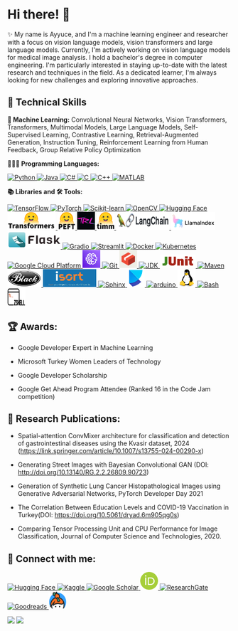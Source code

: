 # Hi there! 👋
✨ My name is Ayyuce, and I'm a machine learning engineer and researcher with a focus on vision language models, vision transformers and large language models. Currently, I'm actively working on vision language models for medical image analysis. I hold a bachelor's degree in computer engineering. I'm particularly interested in staying up-to-date with the latest research and techniques in the field. As a dedicated learner, I'm always looking for new challenges and exploring innovative approaches.

## 🚀 Technical Skills

**🤖 Machine Learning:** Convolutional Neural Networks, Vision Transformers, Transformers, Multimodal Models, Large Language Models, Self-Supervised Learning, Contrastive Learning, Retrieval-Augmented Generation,  Instruction Tuning, Reinforcement Learning from Human Feedback, Group Relative Policy Optimization

**👩🏻‍💻 Programming Languages:**

<p align="left">
  <!-- Python -->
  <a href="https://www.python.org/" target="_blank">
    <img src="https://www.vectorlogo.zone/logos/python/python-icon.svg" alt="Python" width="50" height="50"/>
  </a>
  <!-- Java -->
  <a href="https://www.java.com/" target="_blank">
    <img src="https://www.vectorlogo.zone/logos/java/java-icon.svg" alt="Java" width="50" height="50"/>
  </a>
  <!-- C# -->
  <a href="https://learn.microsoft.com/en-us/dotnet/csharp/" target="_blank">
    <img src="https://upload.wikimedia.org/wikipedia/commons/b/bd/Logo_C_sharp.svg" alt="C#" width="50" height="50"/>
  </a>
  <!-- C -->
  <a href="https://en.wikipedia.org/wiki/C_(programming_language)" target="_blank">
    <img src="https://upload.wikimedia.org/wikipedia/commons/1/18/C_Programming_Language.svg" alt="C" width="50" height="50"/>
  </a>
  <!-- C++ -->
  <a href="https://isocpp.org/" target="_blank">
    <img src="https://upload.wikimedia.org/wikipedia/commons/1/18/ISO_C++_Logo.svg" alt="C++" width="50" height="50"/>
  </a>
  <!-- MATLAB -->
  <a href="https://www.mathworks.com/products/matlab.html" target="_blank">
    <img src="https://upload.wikimedia.org/wikipedia/commons/2/21/Matlab_Logo.png" alt="MATLAB" width="50" height="50"/>
  </a>
</p>


**📚 Libraries and 🛠️ Tools:**
<p align="left">
  <!-- TensorFlow -->
  <a href="https://www.tensorflow.org/" target="_blank">
    <img src="https://www.vectorlogo.zone/logos/tensorflow/tensorflow-icon.svg" alt="TensorFlow" width="40" height="40"/>
  </a>
  <!-- PyTorch -->
  <a href="https://pytorch.org/" target="_blank">
    <img src="https://www.vectorlogo.zone/logos/pytorch/pytorch-icon.svg" alt="PyTorch" width="40" height="40"/>
  </a>
  <!-- Scikit-learn -->
  <a href="https://scikit-learn.org/" target="_blank">
    <img src="https://upload.wikimedia.org/wikipedia/commons/0/05/Scikit_learn_logo_small.svg" alt="Scikit-learn" width="40" height="40"/>
  </a>
  <!-- OpenCV -->
  <a href="https://opencv.org/" target="_blank">
    <img src="https://www.vectorlogo.zone/logos/opencv/opencv-icon.svg" alt="OpenCV" width="40" height="40"/>
  </a>
  <!-- Hugging Face -->
  <a href="https://huggingface.co/" target="_blank">
    <img src="https://huggingface.co/front/assets/huggingface_logo.svg" alt="Hugging Face" width="40" height="40"/>
  </a>
  <!-- Transformers (Badge style) -->
  <a href="https://huggingface.co/transformers/" target="_blank">
    <img src="https://github.com/ayyucedemirbas/ayyucedemirbas/blob/master/logo/transformers.png" alt="Transformers"  height="40"/>
  </a>
  <!-- PEFT (Badge style) -->
  <a href="https://github.com/huggingface/peft" target="_blank">
    <img src="https://github.com/ayyucedemirbas/ayyucedemirbas/blob/master/logo/peft.png" alt="PEFT"  width="40" height="40"/>
  </a>
  <!-- TRL -->
  <a href="https://github.com/lvwerra/trl" target="_blank">
    <img src="https://github.com/ayyucedemirbas/ayyucedemirbas/blob/master/logo/trl.png" alt="TRL"  width="40" height="40"/>
  </a>
  <!-- Timm -->
  <a href="https://github.com/rwightman/pytorch-image-models" target="_blank">
    <img src="https://github.com/ayyucedemirbas/ayyucedemirbas/blob/master/logo/timm.png" alt="Timm"  width="40" height="40"/>
  </a>
  <!-- LangChain -->
  <a href="https://github.com/hwchase17/langchain" target="_blank">
    <img src="https://github.com/ayyucedemirbas/ayyucedemirbas/blob/master/logo/langchain.png" alt="LangChain"  width="120" height="40"/>
  </a>
  <!-- LlamaIndex (Badge style) -->
  <a href="https://github.com/jerryjliu/llama_index" target="_blank">
    <img src="https://github.com/ayyucedemirbas/ayyucedemirbas/blob/master/logo/llamaindex.png" alt="LlamaIndex"  height="40"/>
  </a>
  <!-- Flask -->
  <a href="https://flask.palletsprojects.com/" target="_blank">
    <img src="https://github.com/ayyucedemirbas/ayyucedemirbas/blob/master/logo/flask.png" alt="Flask" width="120" height="40"/>
  </a>
  <!-- Gradio (Badge style) -->
  <a href="https://gradio.app/" target="_blank">
    <img src="https://raw.githubusercontent.com/pheralb/svgl/refs/heads/main/static/library/gradio.svg" alt="Gradio"  width="40" height="40"/>
  </a>
  <!-- Streamlit -->
  <a href="https://streamlit.io/" target="_blank">
    <img src="https://streamlit.io/images/brand/streamlit-mark-color.png" alt="Streamlit" width="40" height="40"/>
  </a>
  <!-- Docker -->
  <a href="https://www.docker.com/" target="_blank">
    <img src="https://www.vectorlogo.zone/logos/docker/docker-icon.svg" alt="Docker" width="40" height="40"/>
  </a>
  <!-- Kubernetes -->
  <a href="https://kubernetes.io/" target="_blank">
    <img src="https://www.vectorlogo.zone/logos/kubernetes/kubernetes-icon.svg" alt="Kubernetes" width="40" height="40"/>
  </a>
  <!-- Google Cloud Platform -->
  <a href="https://cloud.google.com/" target="_blank">
    <img src="https://www.vectorlogo.zone/logos/google_cloud/google_cloud-icon.svg" alt="Google Cloud Platform" width="40" height="40"/>
  </a>
  <!-- Amazon SageMaker (Badge style) -->
  <a href="https://aws.amazon.com/sagemaker/" target="_blank">
    <img src="https://github.com/ayyucedemirbas/ayyucedemirbas/blob/master/logo/Amazon-Sagemaker.jpg" alt="Amazon SageMaker"  width="40" height="40"/>
  </a>
  <!-- Git -->
  <a href="https://git-scm.com/" target="_blank">
    <img src="https://www.vectorlogo.zone/logos/git-scm/git-scm-icon.svg" alt="Git" width="40" height="40"/>
  </a>
  <!-- Git LFS (Badge style) -->
  <a href="https://git-lfs.github.com/" target="_blank">
    <img src="https://github.com/ayyucedemirbas/ayyucedemirbas/blob/master/logo/git-lfs.png" alt="Git LFS"  width="40" height="40"/>
  </a>
  <!-- JDK (Badge style) -->
  <a href="https://openjdk.java.net/" target="_blank">
    <img src="https://www.vectorlogo.zone/logos/java/java-icon.svg" alt="JDK"  width="40" height="40"/>
  </a>
  <!-- JUnit (Badge style) -->
  <a href="https://junit.org/junit5/" target="_blank">
    <img src="https://github.com/ayyucedemirbas/ayyucedemirbas/blob/master/logo/junit.png" alt="JUnit" height="30"/>
  </a>
  <!-- Maven -->
  <a href="https://maven.apache.org/" target="_blank">
    <img src="https://www.vectorlogo.zone/logos/apache_maven/apache_maven-icon.svg" alt="Maven" width="40" height="40"/>
  </a>
  <!-- Black (Badge style) -->
  <a href="https://black.readthedocs.io/en/stable/" target="_blank">
    <img src="https://github.com/ayyucedemirbas/ayyucedemirbas/blob/master/logo/black.png" alt="Black"  height="40"/>
  </a>
  <!-- Isort (Badge style) -->
  <a href="https://pycqa.github.io/isort/" target="_blank">
    <img src="https://github.com/ayyucedemirbas/ayyucedemirbas/blob/master/logo/isort.png" alt="Isort" width="120" height="40"/>
  </a>
  <!-- Sphinx (Badge style) -->
  <a href="https://www.sphinx-doc.org/" target="_blank">
    <img src="https://raw.githubusercontent.com/homarr-labs/dashboard-icons/refs/heads/main/svg/sphinx.svg" alt="Sphinx"  width="40" height="40"/>
  </a>
  <!-- Poetry (Badge style) -->
  <a href="https://python-poetry.org/" target="_blank">
    <img src="https://raw.githubusercontent.com/devicons/devicon/refs/heads/master/icons/poetry/poetry-original.svg" alt="Poetry"  width="40" height="40"/>
  </a>
<!-- Arduino (Badge style) -->
  <a href="https://www.arduino.cc/" target="_blank"> 
    <img src="https://cdn.worldvectorlogo.com/logos/arduino-1.svg" alt="arduino" width="40" height="40"/> </a>
<!-- Linux (Badge style) -->
  <a href="https://www.linux.org/" target="_blank">  
    <img src="https://raw.githubusercontent.com/devicons/devicon/master/icons/linux/linux-original.svg" alt="Linux" width="40" height="40"/> </a>  
<!-- Bash (Badge style) -->
  <a href="https://www.gnu.org/software/bash/" target="_blank">  
    <img src="https://bashlogo.com/img/symbol/png/full_colored_dark.png" alt="Bash" width="40" height="40"/> </a>
<!-- ZSH (Badge style) -->
  <a href="https://www.zsh.org/" target="_blank">  
    <img src="https://github.com/ayyucedemirbas/ayyucedemirbas/blob/master/logo/zsh.png" alt="ZSH" width="40" height="40"/> </a>
</p>


## 🏆 Awards:

- Google Developer Expert in Machine Learning

- Microsoft Turkey Women Leaders of Technology

- Google Developer Scholarship

- Google Get Ahead Program Attendee (Ranked 16 in the Code Jam competition)


## 🔭 Research Publications:

- Spatial-attention ConvMixer architecture for classification and detection of gastrointestinal diseases using the Kvasir dataset, 2024 (https://link.springer.com/article/10.1007/s13755-024-00290-x)

- Generating Street Images with Bayesian Convolutional GAN (DOI: http://doi.org/10.13140/RG.2.2.26809.90723)

- Generation of Synthetic Lung Cancer Histopathological Images using Generative Adversarial Networks, PyTorch Developer Day 2021

- The Correlation Between Education Levels and COVID-19 Vaccination in Turkey(DOI: https://doi.org/10.5061/dryad.6m905qg0s)

- Comparing Tensor Processing Unit and CPU Performance for Image Classification, Journal of Computer Science and Technologies, 2020.


## 🔗 Connect with me:
<p align="left">
  <!-- Hugging Face -->
  <a href="https://huggingface.co/ayyuce" target="_blank">
    <img src="https://huggingface.co/front/assets/huggingface_logo.svg" alt="Hugging Face" width="40" height="40"/>
  </a>
  <!-- Kaggle -->
  <a href="https://www.kaggle.com/ayyuce" target="_blank">
    <img src="https://cdn.jsdelivr.net/gh/devicons/devicon/icons/kaggle/kaggle-original.svg" alt="Kaggle" width="40" height="40"/>
  </a>
  <!-- Google Scholar -->
  <a href="https://scholar.google.com/citations?user=J1Zh37QAAAAJ&hl=en" target="_blank">
    <img src="https://upload.wikimedia.org/wikipedia/commons/c/c7/Google_Scholar_logo.svg" alt="Google Scholar" width="40" height="40"/>
  </a>
  <!-- ORCID -->
  <a href="https://orcid.org/0000-0002-6731-9345" target="_blank">
    <img src="https://github.com/ayyucedemirbas/ayyucedemirbas/blob/master/logo/orcid.png" alt="ORCID" width="40" height="40"/>
  </a>
  <!-- ResearchGate -->
  <a href="https://www.researchgate.net/profile/Ayse-Demirbas" target="_blank">
    <img src="https://cdn.simpleicons.org/researchgate" alt="ResearchGate" width="40" height="40"/>
  </a>
  <!-- Goodreads -->
  <a href="https://www.goodreads.com/ayyuce" target="_blank">
    <img src="https://cdn.simpleicons.org/goodreads" alt="Goodreads" width="40" height="40"/>
  </a>
  <!-- Keybase -->
  <a href="https://keybase.io/ayyuce" target="_blank">
    <img src="https://github.com/ayyucedemirbas/ayyucedemirbas/blob/master/logo/keybase.png" alt="Keybase" width="40" height="40"/>
  </a>
</p>



 


![](https://komarev.com/ghpvc/?username=ayyucedemirbas) [![](https://img.shields.io/twitter/follow/demirbasayyuce?style=social)](https://www.twitter.com/demirbasayyuce)


